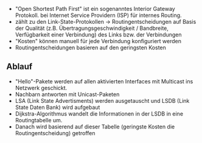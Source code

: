 * "Open Shortest Path First" ist ein sogenanntes Interior Gateway Protokoll. bei Internet Service Providern (ISP) für internes Routing.
* zählt zu den Link-State-Protokollen -> Routingentscheidungen auf Basis der Qualität (z.B. Übertragungsgeschwindigkeit / Bandbreite, Verfügbarkeit einer Verbindung) des Links bzw. der Verbindungen
* "Kosten" können manuell für jede Verbindung konfiguriert werden
* Routingentscheidungen basieren auf den geringsten Kosten

## Ablauf
* "Hello"-Pakete werden auf allen aktivierten Interfaces mit Multicast ins Netzwerk geschickt.
* Nachbarn antworten mit Unicast-Paketen
* LSA (Link State Advertisments) werden ausgetauscht und LSDB (Link State Daten Bank) wird aufgebaut
* Dijkstra-Algorithmus wandelt die Informationen in der LSDB in eine Routingtabelle um.
* Danach wird basierend auf dieser Tabelle (geringste Kosten die Routingentscheidung) getroffen